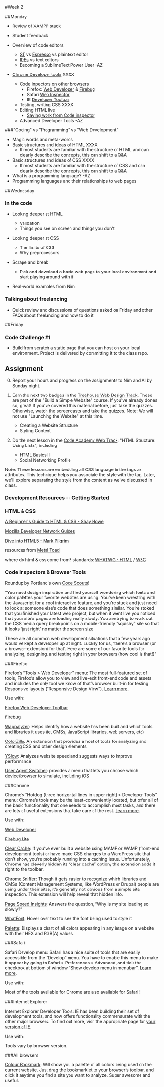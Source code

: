 #Week 2

##Monday

* Review of XAMPP stack
* Student feedback

* Overview of code editors
	* [ST](http://www.sublimetext.com/) vs [Espresso](http://macrabbit.com/espresso/) vs plaintext editor
	* [IDEs](xxxx) vs text editors
	* Becoming a SublimeText Power User -AZ

* [Chrome Developer tools](https://developers.google.com/chrome-developer-tools/) XXXX
	* Code inpectors on other browsers
		- Firefox: [Web Developer](https://addons.mozilla.org/en-US/firefox/addon/web-developer/?utm_source=Code+Scouts&utm_campaign=281f029887-Newsletter_06_07_20136_8_2013&utm_medium=email&utm_term=0_6fe7c0a699-281f029887-62930889) & [Firebug](https://addons.mozilla.org/en-US/firefox/addon/firebug/)
		- Safari [Web Inspector](https://developer.apple.com/safari/tools/)
		- IE [Developer Toolbar](http://www.microsoft.com/en-us/download/details.aspx?id=18359)
	* Testing, writing CSS XXXX
	* Editing HTML live
		* [Saving work from Code inspector](XXXX)
	* Advanced Developer Tools -AZ
	
###"Coding" vs "Programming" vs "Web Development"
* Magic words and meta-words
* Basic structures and ideas of HTML XXXX
	* If most students are familiar with the structure of HTML and can clearly describe the concepts, this can shift to a Q&A 
* Basic structures and ideas of CSS XXXX
	* If most students are familiar with the structure of CSS and can clearly describe the concepts, this can shift to a Q&A 
* What is a programming language? -AZ
* Programming languages and their relationships to web pages



##Wednesday

### In the code
* Looking deeper at HTML 
	* Validation
	* Things you see on screen and things you don't

* Looking deeper at CSS
	* The limits of CSS
	* Why preprocessors 

* Scrape and break
	* Pick and download a basic web page to your local environment and start playing around with it
* Real-world examples from Ním

### Talking about freelancing
* Quick review and discussiona of questions asked on Friday and other FAQs about freelancing and how to do it



##Friday
### Code Challenge #1
* Build from scratch a static page that you can host on your local environment. Project is delivered by committing it to the class repo.



## Assignment

0. Report your hours and progress on the assignments to Nìm and Al by Sunday night.

0. Earn the next two badges in the [Treehouse Web Design Track](http://teamtreehouse.com/tracks/web-design). These are part of the "Build a Simple Website" course. If you've already dones so, great! If you've covered this material before, just take the quizzes. Otherwise, watch the screencasts and take the quizzes. Note: We will not use "Launching the Website" at this time.
	* Creating a Website Structure
	* Styling Content

0. Do the next lesson in the [Code Academy Web Track](http://www.codecademy.com/tracks/web): "HTML Structure: Using Lists", including
	* HTML Basics II
	* Social Networking Profile

Note: These lessons are embedding all CSS language in the tags as attributes. This technique helps you associate the style with the tag. Later, we'll explore separating the style from the content as we've discussed in class. 


### Development Resources -- Getting Started

### HTML & CSS
[A Beginner's Guide to HTML & CSS - Shay Howe](http://learn.shayhowe.com/html-css/)

[Mozilla Developer Network Guides](https://developer.mozilla.org/en-US/docs/Web)

[Dive into HTML5 - Mark Pilgrim](http://diveintohtml5.info/)

resources from [Metal Toad](http://www.metaltoad.com/html5-reference)

where do html & css come from? standards: [WHATWG - HTML](http://developers.whatwg.org/) / [W3C](http://www.w3.org/Style/CSS/learning)

### Code Inspectors & Browser Tools
Roundup by Portland's own [Code Scouts](http://codescouts.org/)!

"You need design inspiration and find yourself wondering which fonts and color palettes your favorite websites are using. You’ve been wrestling with the Javascript for a cool interactive feature, and you’re stuck and just need to look at someone else’s code that does something similar. You’re stoked that you finished your latest web project, but when it went live you noticed that your site’s pages are loading really slowly. You are trying to work out the CSS media query breakpoints on a mobile-friendly “squishy” site so that it looks ‘just right’ no matter the screen size.

These are all common web development situations that a few years ago would’ve kept a developer up at night. Luckily for us, ‘there’s a browser (or a browser-extension) for that’. Here are some of our favorite tools for analyzing, designing, and testing right in your browsers (how cool is that!)"

###Firefox

Firefox’s “Tools > Web Developer” menu: The most full-featured set of tools, Firefox’s allow you to view and live-edit front-end code and assets and includes the only tool we know of that’s browser built-in for testing Responsive layouts (“Responsive Design View”). [Learn more](https://developer.mozilla.org/en-US/docs/Tools?).

Use with:

[Firefox Web Developer Toolbar](https://addons.mozilla.org/en-US/firefox/addon/web-developer/)

[Firebug](https://addons.mozilla.org/en-us/firefox/addon/firebug/)

[Wappalyzer](https://addons.mozilla.org/en-US/firefox/addon/wappalyzer/): Helps identify how a website has been built and which tools and libraries it uses (ie, CMSs, JavaScript libraries, web servers, etc)

[ColorZilla](https://addons.mozilla.org/en-US/firefox/addon/colorzilla/): An extension that provides a host of tools for analyzing and creating CSS and other design elements

[YSlow](https://addons.mozilla.org/en-US/firefox/addon/yslow/): Analyzes website speed and suggests ways to improve performance

[User Agent Switcher](https://addons.mozilla.org/en-US/firefox/addon/user-agent-switcher/): provides a menu that lets you choose which device/browser to simulate, including iOS 

###Chrome

Chrome’s “Hotdog (three horizontal lines in upper right) > Developer Tools” menu: Chrome’s tools may be the least-conveniently located, but offer all of the basic functionality that one needs to accomplish most tasks, and there are lots of useful extensions that take care of the rest. [Learn more](https://developers.google.com/chrome-developer-tools/).

Use with:

[Web Developer](https://chrome.google.com/webstore/detail/web-developer/bfbameneiokkgbdmiekhjnmfkcnldhhm?utm_source=Code%20Scouts&utm_campaign=281f029887-Newsletter_06_07_20136_8_2013&utm_medium=email&utm_term=0_6fe7c0a699-281f029887-62930889) 

[Firebug Lite](https://chrome.google.com/webstore/detail/firebug-lite-for-google-c/bmagokdooijbeehmkpknfglimnifench?utm_source=Code%20Scouts&utm_campaign=281f029887-Newsletter_06_07_20136_8_2013&utm_medium=email&utm_term=0_6fe7c0a699-281f029887-62930889)

[Clear Cache](https://chrome.google.com/webstore/detail/clear-cache/cppjkneekbjaeellbfkmgnhonkkjfpdn?utm_source=Code%20Scouts&utm_campaign=281f029887-Newsletter_06_07_20136_8_2013&utm_medium=email&utm_term=0_6fe7c0a699-281f029887-62930889): If you’ve ever built a website using MAMP or WAMP (front-end development tools) or have made CSS changes to a WordPress site that don’t show, you’re probably running into a caching issue. Unfortunately, Chrome has cleverly hidden its “clear 
cache” option; this extension adds it right to the toolbar.

[Chrome Sniffer](https://chrome.google.com/webstore/detail/chrome-sniffer/homgcnaoacgigpkkljjjekpignblkeae?utm_source=Code%20Scouts&utm_campaign=281f029887-Newsletter_06_07_20136_8_2013&utm_medium=email&utm_term=0_6fe7c0a699-281f029887-62930889): Though it gets easier to recognize which libraries and CMSs (Content Management Systems, like WordPress or Drupal) people are using under their sites, it’s generally not obvious from a simple site inspection. This extension will help reveal that hidden info.

[Page Speed Insights](https://chrome.google.com/webstore/detail/pagespeed-insights-by-goo/gplegfbjlmmehdoakndmohflojccocli?utm_source=Code%20Scouts&utm_campaign=281f029887-Newsletter_06_07_20136_8_2013&utm_medium=email&utm_term=0_6fe7c0a699-281f029887-62930889): Answers the question, “Why is my site loading so slowly?”

[WhatFont](https://chrome.google.com/webstore/detail/whatfont/jabopobgcpjmedljpbcaablpmlmfcogm?hl=en&utm_source=Code%20Scouts&utm_campaign=281f029887-Newsletter_06_07_20136_8_2013&utm_medium=email&utm_term=0_6fe7c0a699-281f029887-62930889): Hover over text to see the font being used to style it 

[Palette](https://chrome.google.com/webstore/detail/palette-for-chrome/oolpphfmdmjbojolagcbgdemojhcnlod?utm_source=Code%20Scouts&utm_campaign=281f029887-Newsletter_06_07_20136_8_2013&utm_medium=email&utm_term=0_6fe7c0a699-281f029887-62930889): Displays a chart of all colors appearing in any image on a website with their HEX and RGB(A) values


###Safari

Safari Develop menu: Safari has a nice suite of tools that are easily accessible from the “Develop” menu. You have to enable this menu to make it appear by going to Safari > Preferences > Advanced, and tick the checkbox at bottom of window “Show develop menu in menubar”. [Learn more](https://developer.apple.com/library/safari/navigation/).

Use with:

Most of the tools available for Chrome are also available for Safari!


###Internet Explorer

Internet Explorer Developer Tools: IE has been building their set of development tools, and now offers functionality commensurate with the other major browsers. To find out more, visit the appropriate page for [your version of IE](http://msdn.microsoft.com/en-us/library/ie/aa740471).

Use with:

Tools vary by browser version.

###All browsers

[Colour Bookmark](http://wearepandr.com/labs/colour_bookmark): Will show you a palette of all colors being used on the current website. Just drag the bookmarklet to your browser’s toolbar, and click it anytime you find a site you want to analyze. Super awesome and useful. 
